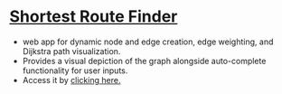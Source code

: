 # <a href="https://reynsh.github.io/Shortest-Route/" target="_blank">Shortest Route Finder</a>
- web app for dynamic node and edge creation, edge weighting, and Dijkstra path visualization.
- Provides a visual depiction of the graph alongside auto-complete functionality for user inputs.
- Access it by [clicking here.](https://reynsh.github.io/Shortest-Route/)
